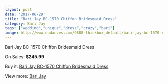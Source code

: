 ```yaml
---
layout: post
date: '2017-06-29'
title: "Bari Jay BC-1570 Chiffon Bridesmaid Dress"
category: Bari Jay
tags: ["wedding","unique","dress","crazy","bari"]
image: http://www.eudances.com/9888-thickbox_default/bari-jay-bc-1570-chiffon-bridesmaid-dress.jpg
---
```

Bari Jay BC-1570 Chiffon Bridesmaid Dress

On Sales: **$245.99**
<a href="https://www.eudances.com/en/bari-jay/3249-bari-jay-bc-1570-chiffon-bridesmaid-dress.html"><amp-img layout="responsive" width="600" height="600" src="//www.eudances.com/9888-thickbox_default/bari-jay-bc-1570-chiffon-bridesmaid-dress.jpg" alt="Bari Jay BC-1570 Chiffon Bridesmaid Dress 0" /></a>

Buy it: [Bari Jay BC-1570 Chiffon Bridesmaid Dress](https://www.eudances.com/en/bari-jay/3249-bari-jay-bc-1570-chiffon-bridesmaid-dress.html "Bari Jay BC-1570 Chiffon Bridesmaid Dress")

View more: [Bari Jay](https://www.eudances.com/en/56-bari-jay "Bari Jay")